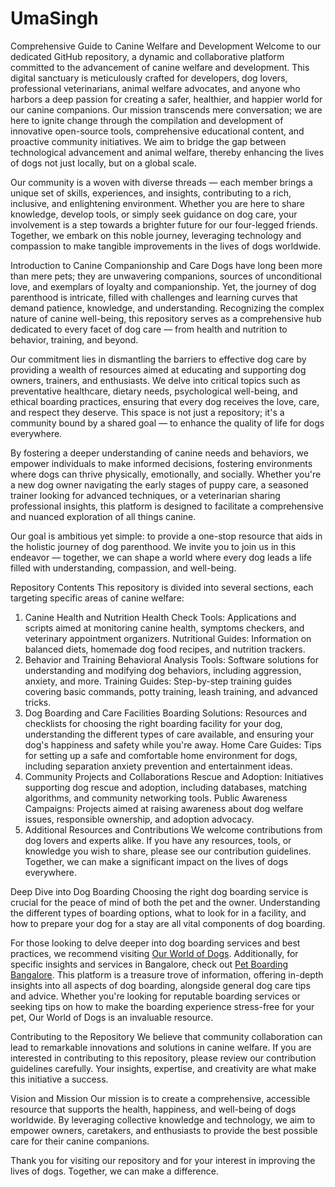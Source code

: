 # UmaSingh
Comprehensive Guide to Canine Welfare and Development
Welcome to our dedicated GitHub repository, a dynamic and collaborative platform committed to the advancement of canine welfare and development. This digital sanctuary is meticulously crafted for developers, dog lovers, professional veterinarians, animal welfare advocates, and anyone who harbors a deep passion for creating a safer, healthier, and happier world for our canine companions. Our mission transcends mere conversation; we are here to ignite change through the compilation and development of innovative open-source tools, comprehensive educational content, and proactive community initiatives. We aim to bridge the gap between technological advancement and animal welfare, thereby enhancing the lives of dogs not just locally, but on a global scale.

Our community is a woven with diverse threads — each member brings a unique set of skills, experiences, and insights, contributing to a rich, inclusive, and enlightening environment. Whether you are here to share knowledge, develop tools, or simply seek guidance on dog care, your involvement is a step towards a brighter future for our four-legged friends. Together, we embark on this noble journey, leveraging technology and compassion to make tangible improvements in the lives of dogs worldwide.

Introduction to Canine Companionship and Care
Dogs have long been more than mere pets; they are unwavering companions, sources of unconditional love, and exemplars of loyalty and companionship. Yet, the journey of dog parenthood is intricate, filled with challenges and learning curves that demand patience, knowledge, and understanding. Recognizing the complex nature of canine well-being, this repository serves as a comprehensive hub dedicated to every facet of dog care — from health and nutrition to behavior, training, and beyond.

Our commitment lies in dismantling the barriers to effective dog care by providing a wealth of resources aimed at educating and supporting dog owners, trainers, and enthusiasts. We delve into critical topics such as preventative healthcare, dietary needs, psychological well-being, and ethical boarding practices, ensuring that every dog receives the love, care, and respect they deserve. This space is not just a repository; it's a community bound by a shared goal — to enhance the quality of life for dogs everywhere.

By fostering a deeper understanding of canine needs and behaviors, we empower individuals to make informed decisions, fostering environments where dogs can thrive physically, emotionally, and socially. Whether you're a new dog owner navigating the early stages of puppy care, a seasoned trainer looking for advanced techniques, or a veterinarian sharing professional insights, this platform is designed to facilitate a comprehensive and nuanced exploration of all things canine.

Our goal is ambitious yet simple: to provide a one-stop resource that aids in the holistic journey of dog parenthood. We invite you to join us in this endeavor — together, we can shape a world where every dog leads a life filled with understanding, compassion, and well-being.

Repository Contents
This repository is divided into several sections, each targeting specific areas of canine welfare:

1. Canine Health and Nutrition
Health Check Tools: Applications and scripts aimed at monitoring canine health, symptoms checkers, and veterinary appointment organizers.
Nutritional Guides: Information on balanced diets, homemade dog food recipes, and nutrition trackers.
2. Behavior and Training
Behavioral Analysis Tools: Software solutions for understanding and modifying dog behaviors, including aggression, anxiety, and more.
Training Guides: Step-by-step training guides covering basic commands, potty training, leash training, and advanced tricks.
3. Dog Boarding and Care Facilities
Boarding Solutions: Resources and checklists for choosing the right boarding facility for your dog, understanding the different types of care available, and ensuring your dog's happiness and safety while you're away.
Home Care Guides: Tips for setting up a safe and comfortable home environment for dogs, including separation anxiety prevention and entertainment ideas.
4. Community Projects and Collaborations
Rescue and Adoption: Initiatives supporting dog rescue and adoption, including databases, matching algorithms, and community networking tools.
Public Awareness Campaigns: Projects aimed at raising awareness about dog welfare issues, responsible ownership, and adoption advocacy.
5. Additional Resources and Contributions
We welcome contributions from dog lovers and experts alike. If you have any resources, tools, or knowledge you wish to share, please see our contribution guidelines. Together, we can make a significant impact on the lives of dogs everywhere.

Deep Dive into Dog Boarding
Choosing the right dog boarding service is crucial for the peace of mind of both the pet and the owner. Understanding the different types of boarding options, what to look for in a facility, and how to prepare your dog for a stay are all vital components of dog boarding.

For those looking to delve deeper into dog boarding services and best practices, we recommend visiting [Our World of Dogs](https://ourworldofdogs.in). Additionally, for specific insights and services in Bangalore, check out [Pet Boarding Bangalore](https://ourworldofdogs.in/pet-boarding-bangalore/). This platform is a treasure trove of information, offering in-depth insights into all aspects of dog boarding, alongside general dog care tips and advice. Whether you're looking for reputable boarding services or seeking tips on how to make the boarding experience stress-free for your pet, Our World of Dogs is an invaluable resource.

Contributing to the Repository
We believe that community collaboration can lead to remarkable innovations and solutions in canine welfare. If you are interested in contributing to this repository, please review our contribution guidelines carefully. Your insights, expertise, and creativity are what make this initiative a success.

Vision and Mission
Our mission is to create a comprehensive, accessible resource that supports the health, happiness, and well-being of dogs worldwide. By leveraging collective knowledge and technology, we aim to empower owners, caretakers, and enthusiasts to provide the best possible care for their canine companions.

Thank you for visiting our repository and for your interest in improving the lives of dogs. Together, we can make a difference.
